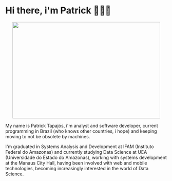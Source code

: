 # Hi there, i'm Patrick :vulcan_salute::man_technologist:



<p align="center">
  <img width="460" height="300" src="https://media1.tenor.com/images/b7a43f2a884a5469c505b3b0838b6aa2/tenor.gif?itemid=5567497">
</p>

My name is Patrick Tapajós, i'm analyst and software developer, current programming in Brazil (who knows other countries, i hope)  and keeping moving to not be obsolete by machines.

I'm graduated in Systems Analysis and Development at IFAM (Instituto Federal do Amazonas) and currently studying Data Science at UEA (Universidade do Estado do Amazonas), working with systems development at the Manaus City Hall, having been involved with web and mobile technologies, becoming increasingly interested in the world of Data Science.

<!--
**patricktapajos/patricktapajos** is a ✨ _special_ ✨ repository because its `README.md` (this file) appears on your GitHub profile.

Here are some ideas to get you started:

- 🔭 I’m currently working on ...
- 🌱 I’m currently learning ...
- 👯 I’m looking to collaborate on ...
- 🤔 I’m looking for help with ...
- 💬 Ask me about ...
- 📫 How to reach me: ...
- 😄 Pronouns: ...
- ⚡ Fun fact: ...
-->
